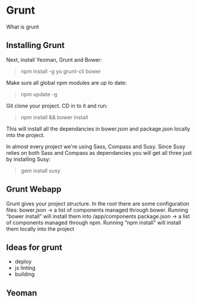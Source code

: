 # Grunt

What is grunt

## Installing Grunt

Next, install Yeoman, Grunt and Bower:
> npm install -g yo grunt-cli bower

Make sure all global npm modules are up to date:
> npm update -g

Git clone your project. CD in to it and run:
> npm install && bower install

This will install all the dependancies in bower.json and package.json locally into the project.

In almost every project we're using Sass, Compass and Susy. Since Susy relies on both Sass and Compass as dependancies you will get all three just by installing Susy:
> gem install susy


## Grunt Webapp
Grunt gives your project structure. In the root there are some configuration files:
bower.json -> a list of components managed through bower. Running “bower install” will install them into /app/components
package.json -> a list of components managed through npm. Running “npm install” will install them locally into the project

## Ideas for grunt
- deploy
- js linting
- building

## Yeoman
